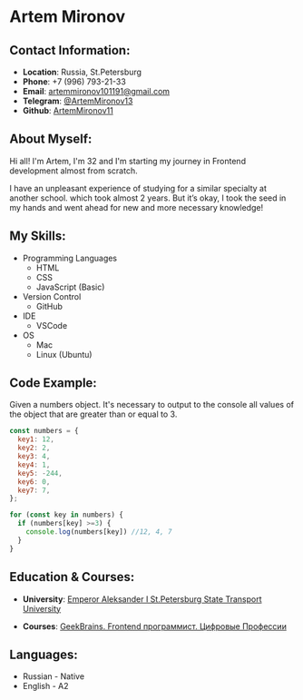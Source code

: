 # Artem Mironov

## Contact Information:

- **Location**: Russia, St.Petersburg
- **Phone**: +7 (996) 793-21-33
- **Email**: artemmironov101191@gmail.com
- **Telegram**: [@ArtemMironov13](https://t.me/artemmironov13)
- **Github**: [ArtemMironov11](https://github.com/ArtemMironov11)

## About Myself:

Hi all!
I'm Artem, I'm 32 and I'm starting my journey in Frontend development almost from scratch.

I have an unpleasant experience of studying for a similar specialty at another school. which took almost 2 years. But it’s okay, I took the seed in my hands and went ahead for new and more necessary knowledge!

## My Skills:

- Programming Languages
   + HTML
   + CSS
   + JavaScript (Basic)
- Version Control
   + GitHub
- IDE
   + VSCode
- OS
   + Mac
   + Linux (Ubuntu)
 
## Code Example:

Given a numbers object. It's necessary to output to the console all values ​​of the object that are greater than or equal to 3.

```javascript
const numbers = {
  key1: 12,
  key2: 2,
  key3: 4,
  key4: 1,
  key5: -244,
  key6: 0,
  key7: 7,
};

for (const key in numbers) {
  if (numbers[key] >=3) {
    console.log(numbers[key]) //12, 4, 7
  }
}
```

## Education & Courses:
- **University**: [Emperor Aleksander I St.Petersburg State Transport University](http://pgups.ru/en/)

- **Courses**:
  [GeekBrains. Frontend программист. Цифровые Профессии](https://gb.ru/users/934b6d40-4195-45b1-97e4-29a5b04a24a3)

## Languages:
 - Russian - Native
 - English - A2
